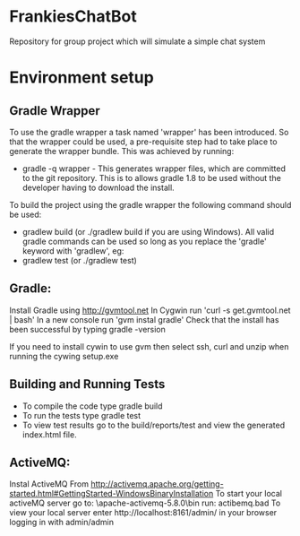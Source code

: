 FrankiesChatBot
===============

Repository for group project which will simulate a simple chat system


Environment setup
=================
Gradle Wrapper
--------------
To use the gradle wrapper a task named 'wrapper' has been introduced.
So that the wrapper could be used, a pre-requisite step had to take place to generate the wrapper bundle. This was achieved by running:
* gradle -q wrapper - This generates wrapper files, which are committed to the git repository. This is to allows gradle 1.8 to be used without the developer having to download the install.


To build the project using the gradle wrapper the following command should be used:
* gradlew build  (or ./gradlew build if you are using Windows).
All valid gradle commands can be used so long as you replace the 'gradle' keyword with 'gradlew', eg:
* gradlew test (or ./gradlew test)

Gradle:
-------
Install Gradle using http://gvmtool.net
In Cygwin run 'curl -s get.gvmtool.net | bash'
In a new console run 'gvm instal gradle'
Check that the install has been successful by typing gradle -version


If you need to install cywin to use gvm then select ssh, curl and unzip when running the cywing setup.exe




Building and Running Tests
--------------------------
* To compile the code type gradle build
* To run the tests type gradle test
* To view test results go to the build/reports/test and view the generated index.html file.




ActiveMQ:
---------
Instal ActiveMQ From http://activemq.apache.org/getting-started.html#GettingStarted-WindowsBinaryInstallation
To start your local activeMQ server go to: <install dir>\apache-activemq-5.8.0\bin  run: actibemq.bad
To view your local server enter http://localhost:8161/admin/ in your browser logging in with admin/admin